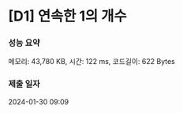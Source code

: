 # [D1] 연속한 1의 개수

### 성능 요약

메모리: 43,780 KB, 시간: 122 ms, 코드길이: 622 Bytes

### 제출 일자

2024-01-30 09:09